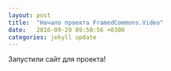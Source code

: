 ```yaml
---
layout: post
title:  "Начало проекта FramedCommons.Video"
date:   2016-09-29 09:50:56 +0300
categories: jekyll update
---
```

Запустили сайт для проекта!
